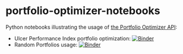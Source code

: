 # portfolio-optimizer-notebooks
Python notebooks illustrating the usage of [the Portfolio Optimizer API](https://portfoliooptimizer.io/):  
* Ulcer Performance Index portfolio optimization: [![Binder](https://mybinder.org/badge_logo.svg)](https://mybinder.org/v2/gh/lequant40/portfolio-optimizer-notebooks/HEAD?labpath=maximum_ulcer_performance_index.ipynb)
* Random Portfolios usage: [![Binder](https://mybinder.org/badge_logo.svg)](https://mybinder.org/v2/gh/lequant40/portfolio-optimizer-notebooks/HEAD?labpath=random_portfolios_msci.ipynb)
